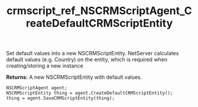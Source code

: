 ﻿---
title: crmscript_ref_NSCRMScriptAgent_CreateDefaultCRMScriptEntity
description: NSCRMScriptEntity CreateDefaultCRMScriptEntity()
intellisense: NSCRMScriptAgent.CreateDefaultCRMScriptEntity
keywords: NSCRMScriptAgent,CreateDefaultCRMScriptEntity
so.topic: reference
---
	  
Set default values into a new NSCRMScriptEntity.
NetServer calculates default values (e.g. Country) on the entity, which is required when creating/storing a new instance
	  
**Returns:** A new NSCRMScriptEntity with default values.

```crmscript
NSCRMScriptAgent agent;
NSCRMScriptEntity thing = agent.CreateDefaultCRMScriptEntity();
thing = agent.SaveCRMScriptEntity(thing);
```

